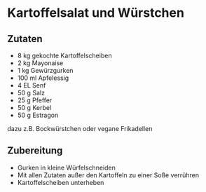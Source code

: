# Kartoffelsalat und Würstchen

## Zutaten

* 8 kg gekochte Kartoffelscheiben
* 2 kg Mayonaise
* 1 kg Gewürzgurken
* 100 ml Apfelessig
* 4 EL Senf
* 50 g Salz
* 25 g Pfeffer
* 50 g Kerbel
* 50 g Estragon

dazu z.B. Bockwürstchen oder vegane Frikadellen

## Zubereitung

* Gurken in kleine Würfelschneiden
* Mit allen Zutaten außer den Kartoffeln zu einer Soße verrühren
* Kartoffelscheiben unterheben
